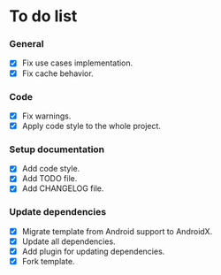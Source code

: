# To do list

### General

- [x] Fix use cases implementation.
- [x] Fix cache behavior.

### Code

- [x] Fix warnings.
- [x] Apply code style to the whole project.

### Setup documentation

- [x] Add code style.
- [x] Add TODO file.
- [x] Add CHANGELOG file.

### Update dependencies

- [x] Migrate template from Android support to AndroidX.
- [x] Update all dependencies.
- [x] Add plugin for updating dependencies.
- [x] Fork template.